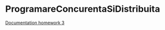 # ProgramareConcurentaSiDistribuita

<a href="https://docs.google.com/document/d/1zaRCt7ATqQiBWca4axhi1fj3o3EGI_ICvkAlrDyYyFs/edit?usp=sharing" target="_blank">Documentation homework 3</a>
